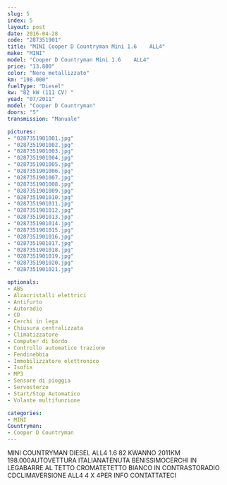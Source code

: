 ```yaml
---
slug: 5
index: 5
layout: post
date: 2016-04-28
code: "287351901"
title: "MINI Cooper D Countryman Mini 1.6    ALL4"
make: "MINI"
model: "Cooper D Countryman Mini 1.6    ALL4"
price: "13.800"
color: "Nero metallizzato"
km: "198.000"
fuelType: "Diesel"
kw: "82 kW (111 CV) "
yead: "07/2011"
model: "Cooper D Countryman"
doors: "5"
transmission: "Manuale"

pictures:
- "0287351901001.jpg"
- "0287351901002.jpg"
- "0287351901003.jpg"
- "0287351901004.jpg"
- "0287351901005.jpg"
- "0287351901006.jpg"
- "0287351901007.jpg"
- "0287351901008.jpg"
- "0287351901009.jpg"
- "0287351901010.jpg"
- "0287351901011.jpg"
- "0287351901012.jpg"
- "0287351901013.jpg"
- "0287351901014.jpg"
- "0287351901015.jpg"
- "0287351901016.jpg"
- "0287351901017.jpg"
- "0287351901018.jpg"
- "0287351901019.jpg"
- "0287351901020.jpg"
- "0287351901021.jpg"

optionals:
- ABS
- Alzacristalli elettrici
- Antifurto
- Autoradio
- CD
- Cerchi in lega
- Chiusura centralizzata
- Climatizzatore
- Computer di bordo
- Controllo automatico trazione
- Fendinebbia
- Immobilizzatore elettronico
- Isofix
- MP3
- Sensore di pioggia
- Servosterzo
- Start/Stop Automatico
- Volante multifunzione

categories:
- MINI
Countryman:
- Cooper D Countryman
---
```

MINI COUNTRYMAN DIESEL ALL4 1.6 82 KWANNO 2011KM 198.000AUTOVETTURA ITALIANATENUTA BENISSIMOCERCHI IN LEGABARRE AL TETTO CROMATETETTO BIANCO IN CONTRASTORADIO CDCLIMAVERSIONE ALL4 4 X 4PER INFO CONTATTATECI
